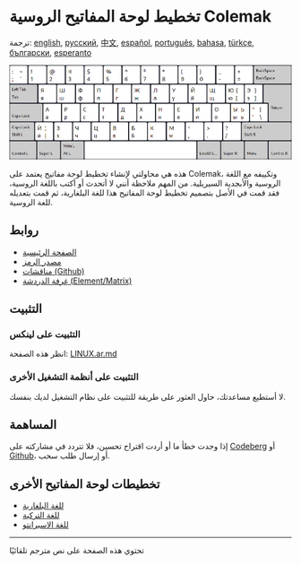 # تخطيط لوحة المفاتيح الروسية Colemak

ترجمة: [english](README.md), [русский](README.ru.md), [中文](README.zh-CN.md), [español](README.es.md), [português](README.pt.md), [bahasa](README.id.md), [türkçe](README.tr.md), [български](README.bg.md), [esperanto](README.eo.md)

![معاينة كولماك الروسي](./media/preview.png)

هذه هي محاولتي لإنشاء تخطيط لوحة مفاتيح يعتمد على Colemak، وتكييفه مع اللغة الروسية والأبجدية السيريلية.
من المهم ملاحظة أنني لا أتحدث أو أكتب باللغة الروسية، فقد قمت في الأصل بتصميم تخطيط لوحة المفاتيح هذا للغة البلغارية، ثم قمت بتعديله للغة الروسية.

## روابط

* [الصفحة الرئيسية](https://salif.github.io/colemak-ru/)
* [مصدر الرمز](https://codeberg.org/salif/colemak-ru)
* [مناقشات (Github)](https://github.com/salif/colemak-ru/discussions)
* [غرفة الدردشة (Element/Matrix)](https://matrix.to/#/#salif-colemak:mozilla.org)

## التثبيت

### التثبيت على لينكس

انظر هذه الصفحة: [LINUX.ar.md](./LINUX.ar.md)

### التثبيت على أنظمة التشغيل الأخرى

لا أستطيع مساعدتك، حاول العثور على طريقة للتثبيت على نظام التشغيل لديك بنفسك.

## المساهمة

إذا وجدت خطأ ما أو أردت اقتراح تحسين، فلا تتردد في مشاركته على [Codeberg] أو [Github]، أو إرسال طلب سحب.

[Github]: https://github.com/salif/colemak-ru/discussions
[Codeberg]: https://codeberg.org/salif/colemak-ru/issues

## تخطيطات لوحة المفاتيح الأخرى

* [للغة البلغارية](https://salif.github.io/colemak-bg/)
* [للغة التركية](https://salif.github.io/colemak-tr/)
* [للغة الاسبرانتو](https://salif.github.io/colemak-eo/)

---

تحتوي هذه الصفحة على نص مترجم تلقائيًا
